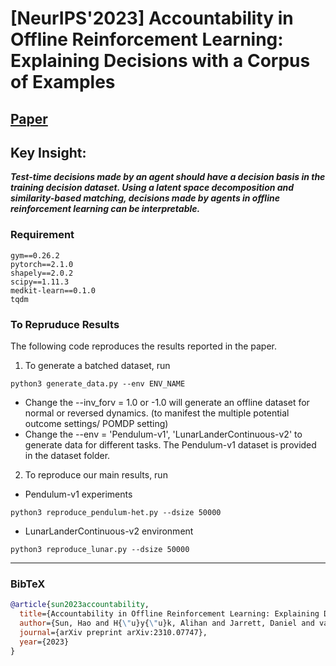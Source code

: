 # [NeurIPS'2023] Accountability in Offline Reinforcement Learning: Explaining Decisions with a Corpus of Examples 

## [Paper](https://arxiv.org/pdf/2310.07747.pdf) 

## Key Insight:
**_Test-time decisions made by an agent should have a decision basis in the training decision dataset. Using a latent space decomposition and similarity-based matching, decisions made by agents in offline reinforcement learning can be interpretable._**


### Requirement
```
gym==0.26.2
pytorch==2.1.0
shapely==2.0.2
scipy==1.11.3
medkit-learn==0.1.0
tqdm
```

### To Repruduce Results
The following code reproduces the results reported in the paper. 

1. To generate a batched dataset, run

```
python3 generate_data.py --env ENV_NAME
```

- Change the --inv_forv = 1.0 or -1.0 will generate an offline dataset for normal or reversed dynamics. (to manifest the multiple potential outcome settings/ POMDP setting)
- Change the --env = 'Pendulum-v1', 'LunarLanderContinuous-v2' to generate data for different tasks. The Pendulum-v1 dataset is provided in the dataset folder.


2. To reproduce our main results, run

- Pendulum-v1 experiments
```
python3 reproduce_pendulum-het.py --dsize 50000
```
- LunarLanderContinuous-v2 environment
```
python3 reproduce_lunar.py --dsize 50000
```


---
### BibTeX
```bibtex
@article{sun2023accountability,
  title={Accountability in Offline Reinforcement Learning: Explaining Decisions with a Corpus of Examples},
  author={Sun, Hao and H{\"u}y{\"u}k, Alihan and Jarrett, Daniel and van der Schaar, Mihaela},
  journal={arXiv preprint arXiv:2310.07747},
  year={2023}
}
